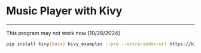 # Music Player with Kivy

---

This program may not work now [10/28/2024]

```bash
pip install kivy[base] kivy_examples --pre --extra-index-url https://kivy.org/downloads/simple/
```

